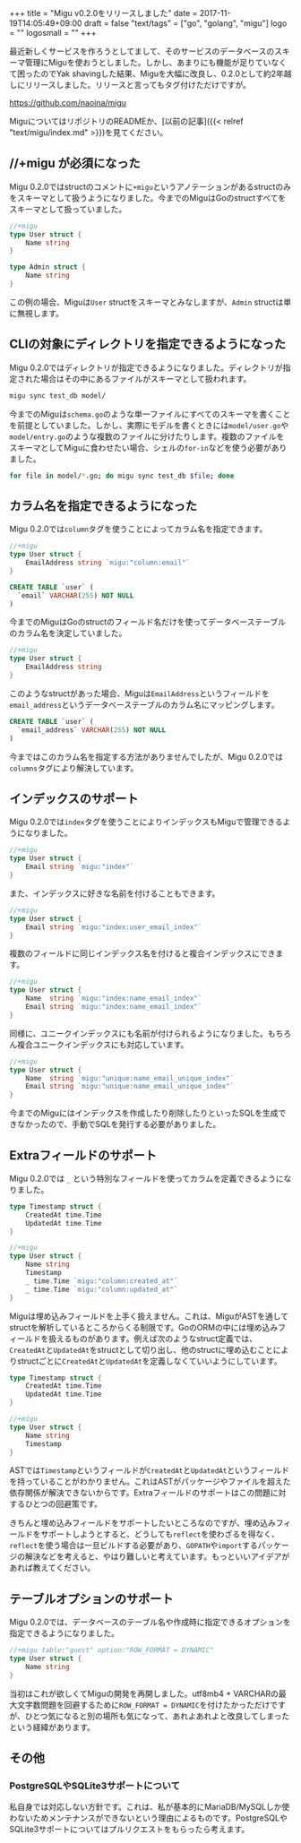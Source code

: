 +++
title = "Migu v0.2.0をリリースしました"
date = 2017-11-19T14:05:49+09:00
draft = false
"text/tags" = ["go", "golang", "migu"]
logo = ""
logosmall = ""
+++

最近新しくサービスを作ろうとしてまして、そのサービスのデータベースのスキーマ管理にMiguを使おうとしました。しかし、あまりにも機能が足りていなくて困ったのでYak shavingした結果、Miguを大幅に改良し、0.2.0として約2年越しにリリースしました。リリースと言ってもタグ付けただけですが。

https://github.com/naoina/migu

MiguについてはリポジトリのREADMEか、[以前の記事]({{< relref "text/migu/index.md" >}})を見てください。

## //+migu が必須になった

Migu 0.2.0ではstructのコメントに`+migu`というアノテーションがあるstructのみをスキーマとして扱うようになりました。今までのMiguはGoのstructすべてをスキーマとして扱っていました。

```go
//+migu
type User struct {
    Name string
}

type Admin struct {
    Name string
}
```

この例の場合、Miguは`User` structをスキーマとみなしますが、`Admin` structは単に無視します。

## CLIの対象にディレクトリを指定できるようになった

Migu 0.2.0ではディレクトリが指定できるようになりました。ディレクトリが指定された場合はその中にあるファイルがスキーマとして扱われます。

```bash
migu sync test_db model/
```

今までのMiguは`schema.go`のような単一ファイルにすべてのスキーマを書くことを前提としていました。しかし、実際にモデルを書くときには`model/user.go`や`model/entry.go`のような複数のファイルに分けたりします。複数のファイルをスキーマとしてMiguに食わせたい場合、シェルの`for-in`などを使う必要がありました。

```bash
for file in model/*.go; do migu sync test_db $file; done
```

## カラム名を指定できるようになった

Migu 0.2.0では`column`タグを使うことによってカラム名を指定できます。

```go
//+migu
type User struct {
    EmailAddress string `migu:"column:email"`
}
```

```sql
CREATE TABLE `user` (
  `email` VARCHAR(255) NOT NULL
)
```

今までのMiguはGoのstructのフィールド名だけを使ってデータベーステーブルのカラム名を決定していました。

```go
//+migu
type User struct {
    EmailAddress string
}
```

このようなstructがあった場合、Miguは`EmailAddress`というフィールドを`email_address`というデータベーステーブルのカラム名にマッピングします。

```sql
CREATE TABLE `user` (
  `email_address` VARCHAR(255) NOT NULL
)
```

今まではこのカラム名を指定する方法がありませんでしたが、Migu 0.2.0では`columns`タグにより解決しています。

## インデックスのサポート

Migu 0.2.0では`index`タグを使うことによりインデックスもMiguで管理できるようになりました。

```go
//+migu
type User struct {
    Email string `migu:"index"`
}
```

また、インデックスに好きな名前を付けることもできます。

```go
//+migu
type User struct {
    Email string `migu:"index:user_email_index"`
}
```

複数のフィールドに同じインデックス名を付けると複合インデックスにできます。

```go
//+migu
type User struct {
    Name  string `migu:"index:name_email_index"`
    Email string `migu:"index:name_email_index"`
}
```

同様に、ユニークインデックスにも名前が付けられるようになりました。もちろん複合ユニークインデックスにも対応しています。

```go
//+migu
type User struct {
    Name  string `migu:"unique:name_email_unique_index"`
    Email string `migu:"unique:name_email_unique_index"`
}
```

今までのMiguにはインデックスを作成したり削除したりといったSQLを生成できなかったので、手動でSQLを発行する必要がありました。

## Extraフィールドのサポート

Migu 0.2.0では `_` という特別なフィールドを使ってカラムを定義できるようになりました。

```go
type Timestamp struct {
    CreatedAt time.Time
    UpdatedAt time.Time
}

//+migu
type User struct {
    Name string
    Timestamp
    _ time.Time `migu:"column:created_at"`
    _ time.Time `migu:"column:updated_at"`
}
```

Miguは埋め込みフィールドを上手く扱えません。これは、MiguがASTを通してstructを解析しているところからくる制限です。GoのORMの中には埋め込みフィールドを扱えるものがあります。例えば次のようなstruct定義では、`CreatedAt`と`UpdatedAt`をstructとして切り出し、他のstructに埋め込むことによりstructごとに`CreatedAt`と`UpdatedAt`を定義しなくていいようにしています。

```go
type Timestamp struct {
    CreatedAt time.Time
    UpdatedAt time.Time
}

//+migu
type User struct {
    Name string
    Timestamp
}
```

ASTでは`Timestamp`というフィールドが`CreatedAt`と`UpdatedAt`というフィールドを持っていることがわかりません。これはASTがパッケージやファイルを超えた依存関係が解決できないからです。Extraフィールドのサポートはこの問題に対するひとつの回避策です。

きちんと埋め込みフィールドをサポートしたいところなのですが、埋め込みフィールドをサポートしようとすると、どうしても`reflect`を使わざるを得なく、`reflect`を使う場合は一旦ビルドする必要があり、`GOPATH`や`import`するパッケージの解決などを考えると、やはり難しいと考えています。もっといいアイデアがあれば教えてください。

## テーブルオプションのサポート

Migu 0.2.0では、データベースのテーブル名や作成時に指定できるオプションを指定できるようになりました。

```go
//+migu table:"guest" option:"ROW_FORMAT = DYNAMIC"
type User struct {
    Name string
}
```

当初はこれが欲しくてMiguの開発を再開しました。utf8mb4 + VARCHARの最大文字数問題を回避するために`ROW_FORMAT = DYNAMIC`を付けたかっただけですが、ひとつ気になると別の場所も気になって、あれよあれよと改良してしまったという経緯があります。

## その他

### PostgreSQLやSQLite3サポートについて

私自身では対応しない方針です。これは、私が基本的にMariaDB/MySQLしか使わないためメンテナンスができないという理由によるものです。PostgreSQLやSQLite3サポートについてはプルリクエストをもらったら考えます。
